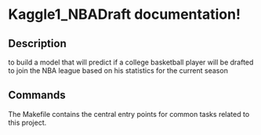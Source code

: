 # Kaggle1_NBADraft documentation!

## Description

to build a model that will predict if a college basketball player will be drafted to join the NBA league based on his statistics for the current season

## Commands

The Makefile contains the central entry points for common tasks related to this project.

